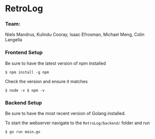 # RetroLog

### Team: 
Niels Mandrus, Kulindu Cooray, Isaac Efrosman, Michael Meng, Colin Langella

### Frontend Setup

Be sure to have the latest version of npm installed

`$ npm install -g npm`

Check the version and ensure it matches

`$ node -v
 $ npm -v`

### Backend Setup

Be sure to have the most recent version of Golang installed.

To start the webserver navigate to the `RetroLog/backend/` folder and run 

`$ go run main.go`
